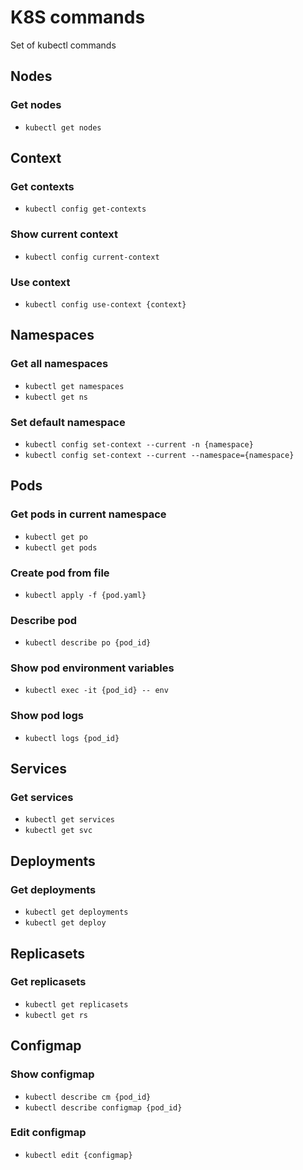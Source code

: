 # K8S commands

Set of kubectl commands

## Nodes

### Get nodes
* `kubectl get nodes`

## Context

### Get contexts

* `kubectl config get-contexts`

### Show current context

* `kubectl config current-context`

### Use context

* `kubectl config use-context {context}`

## Namespaces

### Get all namespaces

* `kubectl get namespaces`
* `kubectl get ns`

### Set default namespace

* `kubectl config set-context --current -n {namespace}`
* `kubectl config set-context --current --namespace={namespace}`

## Pods

### Get pods in current namespace

* `kubectl get po`
* `kubectl get pods`

### Create pod from file
* `kubectl apply -f {pod.yaml}`

### Describe pod

* `kubectl describe po {pod_id}`

### Show pod environment variables

* `kubectl exec -it {pod_id} -- env`

### Show pod logs

* `kubectl logs {pod_id}`

## Services

### Get services
* `kubectl get services`
* `kubectl get svc`

## Deployments

### Get deployments
* `kubectl get deployments`
* `kubectl get deploy`

## Replicasets

### Get replicasets
* `kubectl get replicasets`
* `kubectl get rs`

## Configmap

### Show configmap

* `kubectl describe cm {pod_id}`
* `kubectl describe configmap {pod_id}`

### Edit configmap

* `kubectl edit {configmap}`
